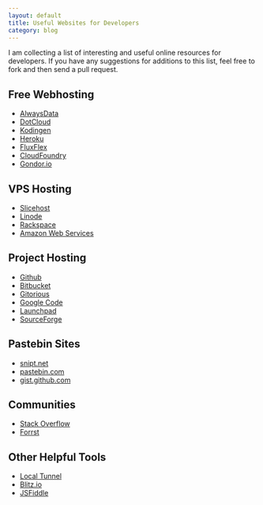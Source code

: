 ```yaml
---
layout: default 
title: Useful Websites for Developers
category: blog
---
```


I am collecting a list of interesting and useful online resources for developers. 
If you have any suggestions for additions to this list, feel free to fork and
then send a pull request.

## Free Webhosting
* [AlwaysData](http://alwaysdata.com)
* [DotCloud](http://dotcloud.com)
* [Kodingen](http://kodingen.com)
* [Heroku](http://heroku.com)
* [FluxFlex](http://fluxflex.com)
* [CloudFoundry](http://www.cloudfoundry.com/)
* [Gondor.io](http://gondor.io)

## VPS Hosting
* [Slicehost](http://slicehost.com)
* [Linode](http://linode.com)
* [Rackspace](http://rackspace.com)
* [Amazon Web Services](http://aws.amazon.com)

## Project Hosting
* [Github](https://github.com)
* [Bitbucket](http://bitbucket.org)
* [Gitorious](http://gitorious.org)
* [Google Code](http://code.google.com)
* [Launchpad](http://launchpad.net)
* [SourceForge](http://sourceforge.net)

## Pastebin Sites
* [snipt.net](http://snipt.net)
* [pastebin.com](http://pastebin.com)
* [gist.github.com](http://gist.github.com)

## Communities
* [Stack Overflow](http://stackoverflow.com)
* [Forrst](http://forrst.com)

## Other Helpful Tools
* [Local Tunnel](http://progrium.com/localtunnel/)
* [Blitz.io](http://blitz.io/)
* [JSFiddle](http://jsfiddle.net/)
